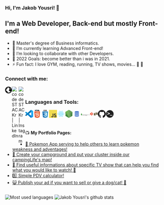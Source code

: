 ### Hi, I'm Jakob Yousri! 👋 

## I'm a Web Developer, Back-end but mostly Front-end!
- :paperclip: Master's degree of Business informatics.
- 🌱 I’m currently learning Advanced Front-end!
- 👯 I’m looking to collaborate with other Developers.
- 🥅 2022 Goals: become better than i was in 2021.
- ⚡ Fun fact: I love GYM, reading, running, TV shows, movies... :running: :closed_book:

### Connect with me:

[<img align="left" alt="codeSTACKr.com" width="22px" src="https://raw.githubusercontent.com/iconic/open-iconic/master/svg/globe.svg" />][website]
[<img align="left" alt="codeSTACKr | LinkedIn" width="22px" src="https://cdn.jsdelivr.net/npm/simple-icons@v3/icons/linkedin.svg" />][linkedin]
[<img align="left" alt="codeSTACKr | Instagram" width="22px" src="https://cdn.jsdelivr.net/npm/simple-icons@v3/icons/instagram.svg" />][instagram]

<br />

### Languages and Tools:

<img align="left" alt="Visual Studio Code" width="26px" src="https://raw.githubusercontent.com/github/explore/80688e429a7d4ef2fca1e82350fe8e3517d3494d/topics/visual-studio-code/visual-studio-code.png" />
<img align="left" alt="HTML5" width="26px" src="https://raw.githubusercontent.com/github/explore/80688e429a7d4ef2fca1e82350fe8e3517d3494d/topics/html/html.png" />
<img align="left" alt="CSS3" width="26px" src="https://raw.githubusercontent.com/github/explore/80688e429a7d4ef2fca1e82350fe8e3517d3494d/topics/css/css.png" />
<img align="left" alt="JavaScript" width="26px" src="https://raw.githubusercontent.com/github/explore/80688e429a7d4ef2fca1e82350fe8e3517d3494d/topics/javascript/javascript.png" />
<img align="left" alt="React" width="26px" src="https://raw.githubusercontent.com/github/explore/80688e429a7d4ef2fca1e82350fe8e3517d3494d/topics/react/react.png" />
<img align="left" alt="Node.js" width="26px" src="https://raw.githubusercontent.com/github/explore/80688e429a7d4ef2fca1e82350fe8e3517d3494d/topics/nodejs/nodejs.png" />
<img align="left" alt="SQL" width="26px" src="https://raw.githubusercontent.com/github/explore/80688e429a7d4ef2fca1e82350fe8e3517d3494d/topics/sql/sql.png" />
<img align="left" alt="MongoDB" width="30px" src="https://raw.githubusercontent.com/github/explore/80688e429a7d4ef2fca1e82350fe8e3517d3494d/topics/mongodb/mongodb.png" />
<img align="left" alt="Git" width="26px" src="https://raw.githubusercontent.com/github/explore/80688e429a7d4ef2fca1e82350fe8e3517d3494d/topics/git/git.png" />
<img align="left" alt="GitHub" width="26px" src="https://raw.githubusercontent.com/github/explore/78df643247d429f6cc873026c0622819ad797942/topics/github/github.png" />
<img align="left" alt="Terminal" width="26px" src="https://raw.githubusercontent.com/github/explore/80688e429a7d4ef2fca1e82350fe8e3517d3494d/topics/terminal/terminal.png" />

<br />
<br />
<br />

📺 <b>My Portfolio Pages:</b>

<!-- YOUTUBE:START -->
- [:red_circle: Pokemon App serving to help others to learn pokemon weakness and adventages!](https://jakobyousrii.github.io)
- [:sunrise_over_mountains: Create your campground and put your cluster inside our campingLife's map!](https://campinglife.herokuapp.com)
- [:movie_camera: Find useful informations about specific TV show that can help you find what you would like to watch! 🤯](https://tv-showtime.herokuapp.com)
- [:five: Simple PDV calculator!](https://pdv-kalkulator.herokuapp.com)
- [:smiley_cat: Publish your ad if you want to sell or give a dog/cat! :dog:](https://pawforlove.herokuapp.com)

</details>
<br/>
<img alt="Most used languages" src="https://github-readme-stats.vercel.app/api/top-langs/?username=jakobyousrii&layout=compact">
<img alt="Jakob Yousri's github stats" src="https://github-readme-stats.vercel.app/api?username=jakobyousrii&show_icons=true">
<br/>

[website]: /
[instagram]: https://www.instagram.com/jakobyousri/
[linkedin]: https://hr.linkedin.com/in/jakobyousri

